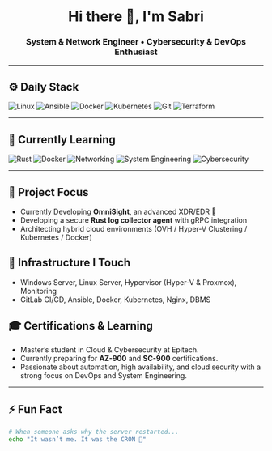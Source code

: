 <h1 align="center">Hi there 👋, I'm Sabri</h1>
<h3 align="center"> System & Network Engineer • Cybersecurity & DevOps Enthusiast</h3>

---
## ⚙️ Daily Stack
![Linux](https://img.shields.io/badge/-Linux-FCC624?style=flat&logo=linux&logoColor=black)
![Ansible](https://img.shields.io/badge/-Ansible-EE0000?style=flat&logo=ansible)
![Docker](https://img.shields.io/badge/-Docker-2496ED?style=flat&logo=docker&logoColor=white)
![Kubernetes](https://img.shields.io/badge/-Kubernetes-326CE5?style=flat&logo=kubernetes&logoColor=white)
![Git](https://img.shields.io/badge/-Git-F05032?style=flat&logo=git&logoColor=white)
![Terraform](https://img.shields.io/badge/-Terraform-623CE4?style=flat&logo=terraform&logoColor=white)

---

## 🧠 Currently Learning
![Rust](https://img.shields.io/badge/-Rust-000000?style=flat&logo=rust&logoColor=white)
![Docker](https://img.shields.io/badge/-Docker-2496ED?style=flat&logo=docker&logoColor=white)
![Networking](https://img.shields.io/badge/-Networking-0A66C2?style=flat&logo=gnometerminal&logoColor=white)
![System Engineering](https://img.shields.io/badge/-System%20Engineering-444444?style=flat&logo=linux&logoColor=white)
![Cybersecurity](https://img.shields.io/badge/-Cybersecurity-0F1117?style=flat&logo=hackthebox&logoColor=green)

---

## 🚨 Project Focus
- Currently Developing **OmniSight**, an advanced XDR/EDR 🔐
- Developing a secure **Rust log collector agent** with gRPC integration
- Architecting hybrid cloud environments (OVH / Hyper-V Clustering / Kubernetes / Docker)

## 🧰 Infrastructure I Touch
- Windows Server, Linux Server, Hypervisor (Hyper-V & Proxmox), Monitoring
- GitLab CI/CD, Ansible, Docker, Kubernetes, Nginx, DBMS

## 🎓  Certifications & Learning
- Master’s student in Cloud & Cybersecurity at Epitech.
- Currently preparing for **AZ-900** and **SC-900** certifications.
- Passionate about automation, high availability, and cloud security with a strong focus on DevOps and System Engineering.

---

## ⚡ Fun Fact

```bash
# When someone asks why the server restarted...
echo "It wasn’t me. It was the CRON 👀"
